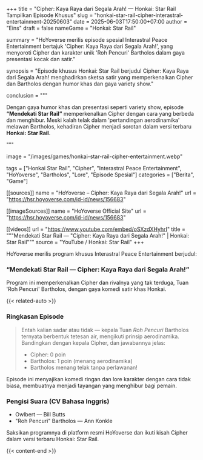+++
title = "Cipher: Kaya Raya dari Segala Arah! — Honkai: Star Rail Tampilkan Episode Khusus"
slug = "honkai-star-rail-cipher-interastral-entertainment-20250603"
date = 2025-06-03T17:50:00+07:00
author = "Eins"
draft = false
nameGame = "Honkai: Star Rail"

summary = "HoYoverse merilis episode spesial Interastral Peace Entertainment bertajuk 'Cipher: Kaya Raya dari Segala Arah!', yang menyoroti Cipher dan karakter unik 'Roh Pencuri' Bartholos dalam gaya presentasi kocak dan satir."

synopsis = "Episode khusus Honkai: Star Rail berjudul Cipher: Kaya Raya dari Segala Arah! menghadirkan sketsa satir yang memperkenalkan Cipher dan Bartholos dengan humor khas dan gaya variety show."

conclusion = """<p>Dengan gaya humor khas dan presentasi seperti variety show, episode <strong>“Mendekati Star Rail”</strong> memperkenalkan Cipher dengan cara yang berbeda dan menghibur. Meski kalah telak dalam 'pertandingan aerodinamika' melawan Bartholos, kehadiran Cipher menjadi sorotan dalam versi terbaru <strong>Honkai: Star Rail</strong>.</p>"""

image = "/images/games/honkai-star-rail-cipher-entertainment.webp"

tags = ["Honkai Star Rail", "Cipher", "Interastral Peace Entertainment", "HoYoverse", "Bartholos", "Lore", "Episode Spesial"]
categories = ["Berita", "Game"]

[[sources]]
name = "HoYoverse – Cipher: Kaya Raya dari Segala Arah!"
url = "https://hsr.hoyoverse.com/id-id/news/156683"

[[imageSources]]
name = "HoYoverse Official Site"
url = "https://hsr.hoyoverse.com/id-id/news/156683"

[[videos]]
url = "https://www.youtube.com/embed/oSXzdXHyhrI"
title = """Mendekati Star Rail — "Cipher: Kaya Raya dari Segala Arah!" | Honkai: Star Rail"""
source = "YouTube / Honkai: Star Rail"
+++

HoYoverse merilis program khusus Interastral Peace Entertainment berjudul:

### “Mendekati Star Rail — Cipher: Kaya Raya dari Segala Arah!”

Program ini memperkenalkan Cipher dan rivalnya yang tak terduga, Tuan 'Roh Pencuri' Bartholos, dengan gaya komedi satir khas Honkai.

{{< related-auto >}}
### Ringkasan Episode

> Entah kalian sadar atau tidak — kepala Tuan *Roh Pencuri* Bartholos ternyata berbentuk tetesan air, mengikuti prinsip aerodinamika.
> Bandingkan dengan kepala Cipher, dan jawabannya jelas:
>
> - Cipher: 0 poin
> - Bartholos: 1 poin (menang aerodinamika)
> - Bartholos menang telak tanpa perlawanan!

Episode ini menyajikan komedi ringan dan lore karakter dengan cara tidak biasa, membuatnya menjadi tayangan yang menghibur bagi pemain.

### Pengisi Suara (CV Bahasa Inggris)

- Owlbert — Bill Butts
- "Roh Pencuri" Bartholos — Ann Konkle


Saksikan programnya di platform resmi HoYoverse dan ikuti kisah Cipher dalam versi terbaru Honkai: Star Rail.

{{< content-end >}}
